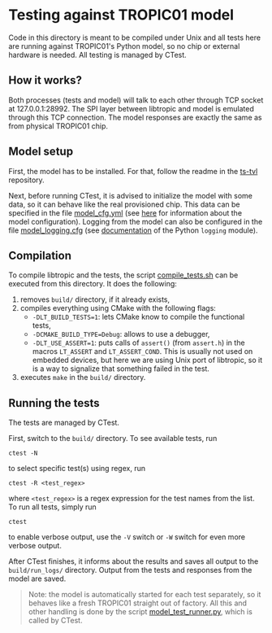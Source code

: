 # Testing against TROPIC01 model
Code in this directory is meant to be compiled under Unix and all tests here are running against TROPIC01's Python model, so no chip or external hardware is needed. All testing is managed by CTest.

## How it works?
Both processes (tests and model) will talk to each other through TCP socket at 127.0.0.1:28992. The SPI layer between libtropic and model is emulated through this TCP connection. The model responses are exactly the same as from physical TROPIC01 chip.

## Model setup
First, the model has to be installed. For that, follow the readme in the [ts-tvl](github.com/tropicsquare/ts-tvl/) repository.

Next, before running CTest, it is advised to initialize the model with some data, so it can behave like the real provisioned chip. This data can be specified in the file [model_cfg.yml](model_cfg.yml) (see [here](https://github.com/tropicsquare/ts-tvl#model-configuration) for information about the model configuration). Logging from the model can also be configured in the file [model_logging.cfg](model_logging_cfg.yml) (see [documentation](https://docs.python.org/3/library/logging.config.html) of the Python `logging` module).


## Compilation
To compile libtropic and the tests, the script [compile_tests.sh](compile_tests.sh) can be executed from this directory. It does the following:
1. removes `build/` directory, if it already exists,
2. compiles everything using CMake with the following flags:
   - `-DLT_BUILD_TESTS=1`: lets CMake know to compile the functional tests,
   - `-DCMAKE_BUILD_TYPE=Debug`: allows to use a debugger,
   - `-DLT_USE_ASSERT=1`: puts calls of `assert()` (from `assert.h`) in the macros `LT_ASSERT` and `LT_ASSERT_COND`. This is usually not used on embedded devices, but here we are using Unix port of libtropic, so it is a way to signalize that something failed in the test.
3. executes `make` in the `build/` directory.

## Running the tests
The tests are managed by CTest.

First, switch to the `build/` directory. To see available tests, run
```shell
ctest -N
```
to select specific test(s) using regex, run
```shell
ctest -R <test_regex>
```
where `<test_regex>` is a regex expression for the test names from the list. To run all tests, simply run
```shell
ctest
```
to enable verbose output, use the `-V` switch or `-W` switch for even more verbose output.

After CTest finishes, it informs about the results and saves all output to the `build/run_logs/` directory. Output from the tests and responses from the model are saved.
> Note: the model is automatically started for each test separately, so it behaves like a fresh TROPIC01 straight out of factory. All this and other handling is done by the script [model_test_runner.py](model_test_runner.py), which is called by CTest.